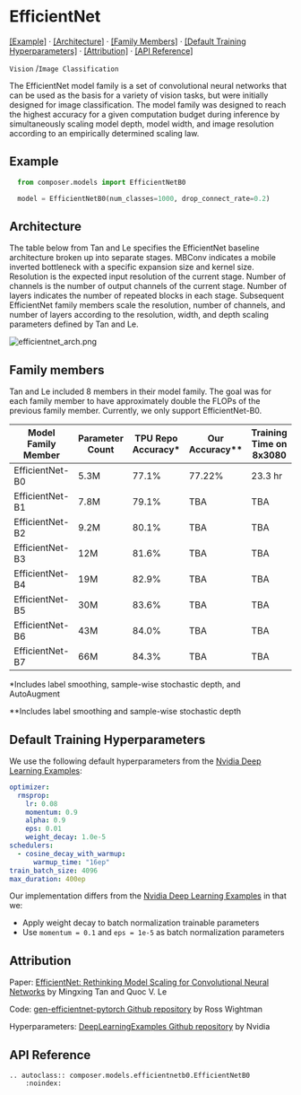 # EfficientNet
[\[Example\]](#example) &middot; [\[Architecture\]](#architecture) &middot; [\[Family Members\]](#family-members) &middot; [\[Default Training Hyperparameters\]](#default-training-hyperparameters) &middot; [\[Attribution\]](#attribution) &middot; [\[API Reference\]](#api-reference)

`Vision` /`Image Classification`

The EfficientNet model family is a set of convolutional neural networks that can be used as the basis for a variety of vision tasks, but were initially designed for image classification. The model family was designed to reach the highest accuracy for a given computation budget during inference by simultaneously scaling model depth, model width, and image resolution according to an empirically determined scaling law.

## Example

```python
  from composer.models import EfficientNetB0

  model = EfficientNetB0(num_classes=1000, drop_connect_rate=0.2)
```

## Architecture

The table below from Tan and Le specifies the EfficientNet baseline architecture broken up into separate stages. MBConv indicates a mobile inverted bottleneck with a specific expansion size and kernel size. Resolution is the expected input resolution of the current stage. Number of channels is the number of output channels of the current stage. Number of layers indicates the number of repeated blocks in each stage. Subsequent EfficientNet family members scale the resolution, number of channels, and number of layers according to the resolution, width, and depth scaling parameters defined by Tan and Le.

![efficientnet_arch.png](https://storage.googleapis.com/docs.mosaicml.com/images/models/efficientnet_arch.png)

## Family members

Tan and Le included 8 members in their model family. The goal was for each family member to have approximately double the FLOPs of the previous family member. Currently, we only support EfficientNet-B0.

| Model Family Member | Parameter Count | TPU Repo Accuracy* | Our Accuracy** | Training Time on 8x3080 |
|---------------------|-----------------|--------------------|----------------|-------------------------|
| EfficientNet-B0     | 5.3M            | 77.1%              | 77.22%         | 23.3 hr                 |
| EfficientNet-B1     | 7.8M            | 79.1%              | TBA            | TBA                     |
| EfficientNet-B2     | 9.2M            | 80.1%              | TBA            | TBA                     |
| EfficientNet-B3     | 12M             | 81.6%              | TBA            | TBA                     |
| EfficientNet-B4     | 19M             | 82.9%              | TBA            | TBA                     |
| EfficientNet-B5     | 30M             | 83.6%              | TBA            | TBA                     |
| EfficientNet-B6     | 43M             | 84.0%              | TBA            | TBA                     |
| EfficientNet-B7     | 66M             | 84.3%              | TBA            | TBA                     |

*Includes label smoothing, sample-wise stochastic depth, and AutoAugment

**Includes label smoothing and sample-wise stochastic depth

## Default Training Hyperparameters

We use the following default hyperparameters from the [Nvidia Deep Learning Examples](https://github.com/NVIDIA/DeepLearningExamples/tree/master/PyTorch/Classification/ConvNets/efficientnet):

```yaml
optimizer:
  rmsprop:
    lr: 0.08
    momentum: 0.9
    alpha: 0.9
    eps: 0.01
    weight_decay: 1.0e-5
schedulers:
  - cosine_decay_with_warmup:
      warmup_time: "16ep"
train_batch_size: 4096
max_duration: 400ep
```

Our implementation differs from the [Nvidia Deep Learning Examples](https://github.com/NVIDIA/DeepLearningExamples/tree/master/PyTorch/Classification/ConvNets/efficientnet) in that we:

- Apply weight decay to batch normalization trainable parameters
- Use `momentum = 0.1` and `eps = 1e-5` as batch normalization parameters

## Attribution

Paper: [EfficientNet: Rethinking Model Scaling for Convolutional Neural Networks](https://arxiv.org/abs/1905.11946) by Mingxing Tan and Quoc V. Le

Code: [gen-efficientnet-pytorch Github repository](https://github.com/rwightman/gen-efficientnet-pytorch) by Ross Wightman

Hyperparameters: [DeepLearningExamples Github repository](https://github.com/NVIDIA/DeepLearningExamples/tree/master/PyTorch/Classification/ConvNets/efficientnet) by Nvidia

## API Reference

```{eval-rst}
.. autoclass:: composer.models.efficientnetb0.EfficientNetB0
    :noindex:
```